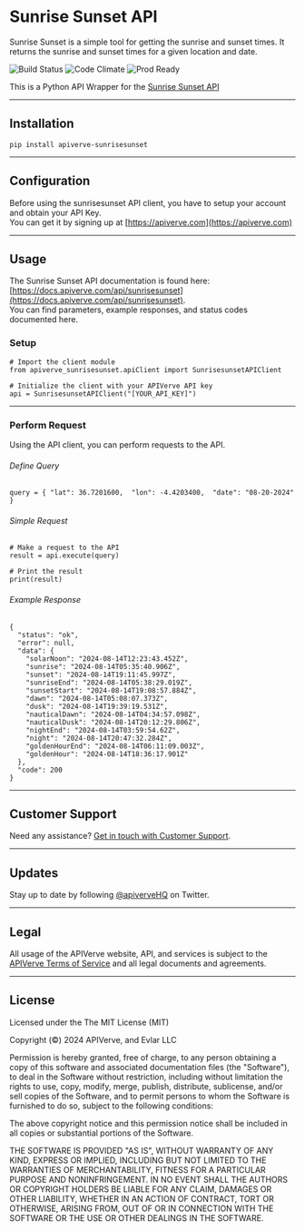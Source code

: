Sunrise Sunset API
============

Sunrise Sunset is a simple tool for getting the sunrise and sunset times. It returns the sunrise and sunset times for a given location and date.

![Build Status](https://img.shields.io/badge/build-passing-green)
![Code Climate](https://img.shields.io/badge/maintainability-B-purple)
![Prod Ready](https://img.shields.io/badge/production-ready-blue)

This is a Python API Wrapper for the [Sunrise Sunset API](https://apiverve.com/marketplace/api/sunrisesunset)

---

## Installation
	pip install apiverve-sunrisesunset

---

## Configuration

Before using the sunrisesunset API client, you have to setup your account and obtain your API Key.  
You can get it by signing up at [https://apiverve.com](https://apiverve.com)

---

## Usage

The Sunrise Sunset API documentation is found here: [https://docs.apiverve.com/api/sunrisesunset](https://docs.apiverve.com/api/sunrisesunset).  
You can find parameters, example responses, and status codes documented here.

### Setup

```
# Import the client module
from apiverve_sunrisesunset.apiClient import SunrisesunsetAPIClient

# Initialize the client with your APIVerve API key
api = SunrisesunsetAPIClient("[YOUR_API_KEY]")
```

---


### Perform Request
Using the API client, you can perform requests to the API.

###### Define Query

```
query = { "lat": 36.7201600,  "lon": -4.4203400,  "date": "08-20-2024" }
```

###### Simple Request

```
# Make a request to the API
result = api.execute(query)

# Print the result
print(result)
```

###### Example Response

```
{
  "status": "ok",
  "error": null,
  "data": {
    "solarNoon": "2024-08-14T12:23:43.452Z",
    "sunrise": "2024-08-14T05:35:40.906Z",
    "sunset": "2024-08-14T19:11:45.997Z",
    "sunriseEnd": "2024-08-14T05:38:29.019Z",
    "sunsetStart": "2024-08-14T19:08:57.884Z",
    "dawn": "2024-08-14T05:08:07.373Z",
    "dusk": "2024-08-14T19:39:19.531Z",
    "nauticalDawn": "2024-08-14T04:34:57.098Z",
    "nauticalDusk": "2024-08-14T20:12:29.806Z",
    "nightEnd": "2024-08-14T03:59:54.62Z",
    "night": "2024-08-14T20:47:32.284Z",
    "goldenHourEnd": "2024-08-14T06:11:09.003Z",
    "goldenHour": "2024-08-14T18:36:17.901Z"
  },
  "code": 200
}
```

---

## Customer Support

Need any assistance? [Get in touch with Customer Support](https://apiverve.com/contact).

---

## Updates
Stay up to date by following [@apiverveHQ](https://twitter.com/apiverveHQ) on Twitter.

---

## Legal

All usage of the APIVerve website, API, and services is subject to the [APIVerve Terms of Service](https://apiverve.com/terms) and all legal documents and agreements.

---

## License
Licensed under the The MIT License (MIT)

Copyright (&copy;) 2024 APIVerve, and Evlar LLC

Permission is hereby granted, free of charge, to any person obtaining a copy of this software and associated documentation files (the "Software"), to deal in the Software without restriction, including without limitation the rights to use, copy, modify, merge, publish, distribute, sublicense, and/or sell copies of the Software, and to permit persons to whom the Software is furnished to do so, subject to the following conditions:

The above copyright notice and this permission notice shall be included in all copies or substantial portions of the Software.

THE SOFTWARE IS PROVIDED "AS IS", WITHOUT WARRANTY OF ANY KIND, EXPRESS OR IMPLIED, INCLUDING BUT NOT LIMITED TO THE WARRANTIES OF MERCHANTABILITY, FITNESS FOR A PARTICULAR PURPOSE AND NONINFRINGEMENT. IN NO EVENT SHALL THE AUTHORS OR COPYRIGHT HOLDERS BE LIABLE FOR ANY CLAIM, DAMAGES OR OTHER LIABILITY, WHETHER IN AN ACTION OF CONTRACT, TORT OR OTHERWISE, ARISING FROM, OUT OF OR IN CONNECTION WITH THE SOFTWARE OR THE USE OR OTHER DEALINGS IN THE SOFTWARE.